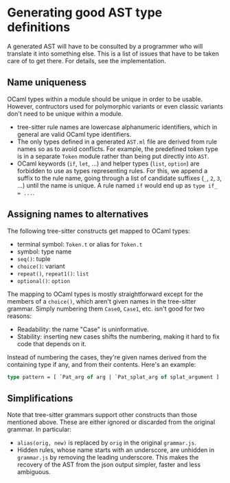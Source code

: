 Generating good AST type definitions
==

A generated AST will have to be consulted by a programmer who
will translate it into something else. This is a list of issues that have
to be taken care of to get there. For details, see the implementation.

Name uniqueness
--

OCaml types within a module should be unique in order to be
usable. However, contructors used for polymorphic variants or even
classic variants don't need to be unique within a module.

* tree-sitter rule names are lowercase alphanumeric identifiers, which
  in general are valid OCaml type identifiers.
* The only types defined in a generated `AST.ml` file are derived from
  rule names so as to avoid conflicts. For example, the predefined
  token type is in a separate `Token` module rather than being put
  directly into `AST`.
* OCaml keywords (`if`, `let`, ...) and helper types (`list`,
  `option`) are forbidden to use as types representing rules.
   For this, we append a suffix to the rule name, going through a list
   of candidate suffixes (`_`, `2`, `3`, ...) until the name is
   unique. A rule named `if` would end up as `type if_ = ...`.

Assigning names to alternatives
--

The following tree-sitter constructs get mapped to OCaml types:

* terminal symbol: `Token.t` or alias for `Token.t`
* symbol: type name
* `seq()`: tuple
* `choice()`: variant
* `repeat()`, `repeat1()`: `list`
* `optional()`: `option`

The mapping to OCaml types is mostly straightforward except for the
members of a `choice()`, which aren't given names in the tree-sitter
grammar. Simply numbering them `Case0`, `Case1`, etc. isn't good for
two reasons:

* Readability: the name "Case" is uninformative.
* Stability: inserting new cases shifts the numbering, making it hard
  to fix code that depends on it.

Instead of numbering the cases, they're given names derived from the
containing type if any, and from their contents. Here's an example:

```ocaml
type pattern = [ `Pat_arg of arg | `Pat_splat_arg of splat_argument ]
```

Simplifications
--

Note that tree-sitter grammars support other constructs than those
mentioned above. These are either ignored or discarded from the
original grammar. In particular:

* `alias(orig, new)` is replaced by `orig` in the original
  `grammar.js`.
* Hidden rules, whose name starts with an underscore, are unhidden in
  `grammar.js` by removing the leading underscore. This makes the
  recovery of the AST from the json output simpler, faster and less
  ambiguous.
